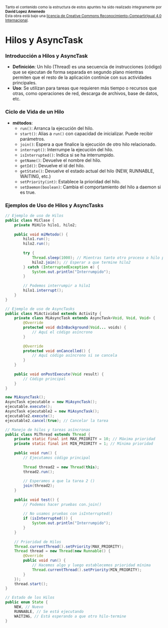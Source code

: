 <br>
<small>Tanto el contenido como la estructura de estos apuntes ha sido realizado integramente por <b>David Lopez Amenedo</b></small><br>
<small>Esta obra está bajo una <a href="https://creativecommons.org/licenses/by-sa/4.0/">licencia de Creative Commons Reconocimiento-CompartirIgual 4.0 Internacional</a>.</small>


# Hilos y AsyncTask

### Introducción a Hilos y AsyncTask

* **Definición**: Un hilo (Thread) es una secuencia de instrucciones (código) que se ejecutan de forma separada en segundo plano mientras permiten que el resto de la aplicación continúe con sus actividades principales.
* **Uso**: Se utilizan para tareas que requieren más tiempo o recursos que otras, como operaciones de red, descarga de archivos, base de datos, etc.

### Ciclo de Vida de un Hilo

* **métodos**:
	+ `run()`: Arranca la ejecución del hilo.
	+ `start()`: Alias a `run()` con capacidad de inicializar. Puede recibir parámetros.
	+ `join()`: Espera a que finalice la ejecución de otro hilo relacionado.
	+ `interrupt()`: Interrumpe la ejecución del hilo.
	+ `isInterrupted()`: Indica si se ha interrumpido.
	+ `getName()`: Devuelve el nombre del hilo.
	+ `getId()`: Devuelve el id del hilo.
	+ `getState()`: Devuelve el estado actual del hilo (NEW, RUNNABLE, WAITING, etc.)
	+ `setPriority(int)`: Establece la prioridad del hilo.
	+ `setDaemon(boolean)`: Cambia el comportamiento del hilo a daemon si es true.

### Ejemplos de Uso de Hilos y AsyncTasks

```java
// Ejemplo de uso de Hilos
public class MiClase {
    private MiHilo hilo1, hilo2;
    
    public void miMetodo() {
        hilo1.run();
        hilo2.run();
        
        try {
            Thread.sleep(1000); // Mientras tanto otro proceso o hilo puede hacer otra cosa
            hilo2.join(); // Esperar a que termine hilo2
        } catch (InterruptedException e) {
            System.out.println("Interrumpido");
        }
        
        // Podemos interrumpir a hilo1
        hilo1.interrupt();
    }
}

// Ejemplo de uso de AsyncTasks
public class MiActividad extends Activity {
    private class MiAsyncTask extends AsyncTask<Void, Void, Void> {
        @Override
        protected void doInBackground(Void... voids) {
            // Aquí el código asíncrono
        }
        
        @Override
        protected void onCancelled() {
            // Aquí código asíncrono si se cancela
        }
    }
    
    public void onPostExecute(Void result) {
        // Código principal
    }
}

new MiAsyncTask();
AsyncTask ejecutable = new MiAsyncTask();
ejecutable.execute();
AsyncTask ejecutable2 = new MiAsyncTask();
ejecutable2.execute();
ejecutable2.cancel(true); // Cancelar la tarea

// Manejo de hilos y tareas asíncronas
public class MiThread extends Thread {
    private static final int MAX_PRIORITY = 10; // Máxima prioridad
    private static final int MIN_PRIORITY = 1; // Mínima prioridad
    
    public void run() {
        // Ejecutamos código principal
        
        Thread thread2 = new Thread(this);
        thread2.run();
        
        // Esperamos a que la tarea 2 ()
        join(thread2);
    }
    
    public void test() {
        // Podemos hacer pruebas con.join()
        
        // No usamos pruebas con isInterrupted()
        if (isInterrupted()) {
            System.out.println("Interrumpido");
        }
    }
    
    // Prioridad de Hilos
    Thread.currentThread().setPriority(MAX_PRIORITY);
    Thread thread = new Thread(new Runnable() {
        @Override
        public void run() {
            // Hacemos algo y luego establecemos prioridad mínima
            Thread.currentThread().setPriority(MIN_PRIORITY);
        }
    });
    thread.start();
}

// Estado de los Hilos
public enum State {
    NEW, // Nuevo
    RUNNABLE, // Se está ejecutando
    WAITING, // Está esperando a que otro hilo-termine
}
```